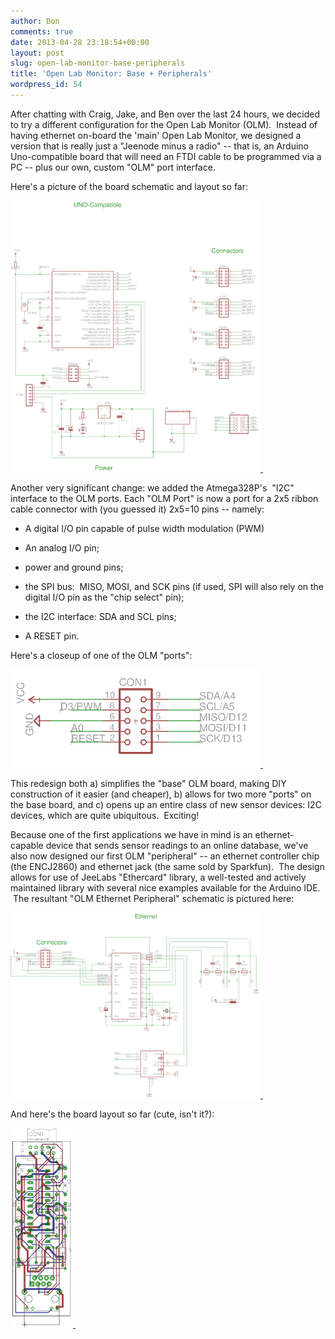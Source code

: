 ```yaml
---
author: Don
comments: true
date: 2013-04-28 23:18:54+00:00
layout: post
slug: open-lab-monitor-base-peripherals
title: 'Open Lab Monitor: Base + Peripherals'
wordpress_id: 54
---
```


After chatting with Craig, Jake, and Ben over the last 24 hours, we decided to try a different configuration for the Open Lab Monitor (OLM).  Instead of having ethernet on-board the 'main' Open Lab Monitor, we designed a version that is really just a "Jeenode minus a radio" -- that is, an Arduino Uno-compatible board that will need an FTDI cable to be programmed via a PC -- plus our own, custom "OLM" port interface.

Here's a picture of the board schematic and layout so far:

<a href="/assets/OLM-base_v0.2.png"><img width = 400 src="/assets/OLM-base_v0.2.png" /> </a>

Another very significant change: we added the Atmega328P's  "I2C" interface to the OLM ports. Each "OLM Port" is now a port for a 2x5 ribbon cable connector with (you guessed it) 2x5=10 pins -- namely:



	
  * A digital I/O pin capable of pulse width modulation (PWM)

	
  * An analog I/O pin;

	
  * power and ground pins;

	
  * the SPI bus:  MISO, MOSI, and SCK pins (if used, SPI will also rely on the digital I/O pin as the "chip select" pin);

	
  * the I2C interface: SDA and SCL pins;

	
  * A RESET pin.


Here's a closeup of one of the OLM "ports":

<a href="/assets/OLMport.png"><img width = 400 src="/assets/OLMport.png" /> </a>


This redesign both a) simplifies the "base" OLM board, making DIY construction of it easier (and cheaper), b) allows for two more "ports" on the base board, and c) opens up an entire class of new sensor devices: I2C devices, which are quite ubiquitous.  Exciting!

Because one of the first applications we have in mind is an ethernet-capable device that sends sensor readings to an online database, we've also now designed our first OLM "peripheral" -- an ethernet controller chip (the ENCJ2860) and ethernet jack (the same sold by Sparkfun).  The design allows for use of JeeLabs "Ethercard" library, a well-tested and actively maintained library with several nice examples available for the Arduino IDE.  The resultant "OLM Ethernet Peripheral" schematic is pictured here:

<a href="/assets/OLM-periph-ether_v0.2sch.png"><img width = 400 src="/assets/OLM-periph-ether_v0.2sch.png" /> </a>


And here's the board layout so far (cute, isn't it?):

<a href="/assets/OLM-perip-ether_v0.2brd.png"><img width = 100 src="/assets/OLM-perip-ether_v0.2brd.png" /> </a>



